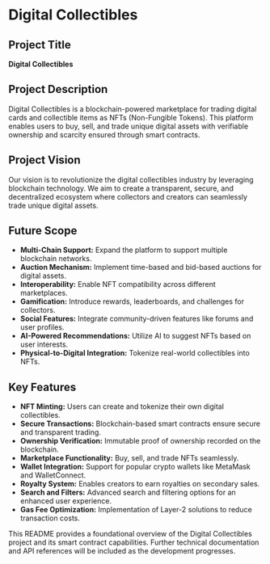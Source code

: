 # Digital Collectibles

## Project Title
**Digital Collectibles**

## Project Description
Digital Collectibles is a blockchain-powered marketplace for trading digital cards and collectible items as NFTs (Non-Fungible Tokens). This platform enables users to buy, sell, and trade unique digital assets with verifiable ownership and scarcity ensured through smart contracts.

## Project Vision
Our vision is to revolutionize the digital collectibles industry by leveraging blockchain technology. We aim to create a transparent, secure, and decentralized ecosystem where collectors and creators can seamlessly trade unique digital assets.

## Future Scope
- **Multi-Chain Support:** Expand the platform to support multiple blockchain networks.
- **Auction Mechanism:** Implement time-based and bid-based auctions for digital assets.
- **Interoperability:** Enable NFT compatibility across different marketplaces.
- **Gamification:** Introduce rewards, leaderboards, and challenges for collectors.
- **Social Features:** Integrate community-driven features like forums and user profiles.
- **AI-Powered Recommendations:** Utilize AI to suggest NFTs based on user interests.
- **Physical-to-Digital Integration:** Tokenize real-world collectibles into NFTs.

## Key Features
- **NFT Minting:** Users can create and tokenize their own digital collectibles.
- **Secure Transactions:** Blockchain-based smart contracts ensure secure and transparent trading.
- **Ownership Verification:** Immutable proof of ownership recorded on the blockchain.
- **Marketplace Functionality:** Buy, sell, and trade NFTs seamlessly.
- **Wallet Integration:** Support for popular crypto wallets like MetaMask and WalletConnect.
- **Royalty System:** Enables creators to earn royalties on secondary sales.
- **Search and Filters:** Advanced search and filtering options for an enhanced user experience.
- **Gas Fee Optimization:** Implementation of Layer-2 solutions to reduce transaction costs.

This README provides a foundational overview of the Digital Collectibles project and its smart contract capabilities. Further technical documentation and API references will be included as the development progresses.

